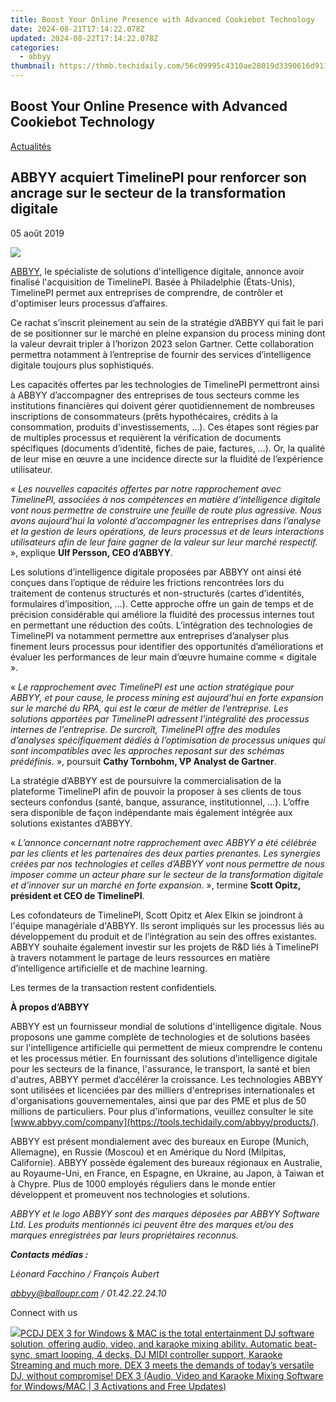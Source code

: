 ```yaml
---
title: Boost Your Online Presence with Advanced Cookiebot Technology
date: 2024-08-21T17:14:22.078Z
updated: 2024-08-22T17:14:22.078Z
categories:
  - abbyy
thumbnail: https://thmb.techidaily.com/56c09995c4310ae28019d3390616d9116d70341b815aee65c7667ed39de0e4c8.jpg
---
```


## Boost Your Online Presence with Advanced Cookiebot Technology

[Actualités](https://tools.techidaily.com/abbyy/products/)

## ABBYY acquiert TimelinePI pour renforcer son ancrage sur le secteur de la transformation digitale

05 août 2019

![](https://content.abbyy.com/-/media/project/abbyy/abbyy/branchtemplates/shutterstock_1272462163_1296-x-729.jpg?h=729&iar=0&w=1296)

  
[ABBYY](https://tools.techidaily.com/abbyy/products/), le spécialiste de solutions d'intelligence digitale, annonce avoir finalisé l'acquisition de TimelinePI. Basée à Philadelphie (États-Unis), TimelinePI permet aux entreprises de comprendre, de contrôler et d'optimiser leurs processus d’affaires.

Ce rachat s’inscrit pleinement au sein de la stratégie d’ABBYY qui fait le pari de se positionner sur le marché en pleine expansion du process mining dont la valeur devrait tripler à l’horizon 2023 selon Gartner. Cette collaboration permettra notamment à l’entreprise de fournir des services d’intelligence digitale toujours plus sophistiqués.

Les capacités offertes par les technologies de TimelinePI permettront ainsi à ABBYY d’accompagner des entreprises de tous secteurs comme les institutions financières qui doivent gérer quotidiennement de nombreuses inscriptions de consommateurs (prêts hypothécaires, crédits à la consommation, produits d'investissements, …). Ces étapes sont régies par de multiples processus et requièrent la vérification de documents spécifiques (documents d’identité, fiches de paie, factures, …). Or, la qualité de leur mise en œuvre a une incidence directe sur la fluidité de l’expérience utilisateur.

  
« _Les nouvelles capacités offertes par notre rapprochement avec TimelinePI, associées à nos compétences en matière d’intelligence digitale vont nous permettre de construire une feuille de route plus agressive. Nous avons aujourd’hui la volonté d’accompagner les entreprises dans l’analyse et la gestion de leurs opérations, de leurs processus et de leurs interactions utilisateurs afin de leur faire gagner de la valeur sur leur marché respectif._ », explique **Ulf Persson, CEO d’ABBYY**.

  
Les solutions d’intelligence digitale proposées par ABBYY ont ainsi été conçues dans l’optique de réduire les frictions rencontrées lors du traitement de contenus structurés et non-structurés (cartes d’identités, formulaires d’imposition, …). Cette approche offre un gain de temps et de précision considérable qui améliore la fluidité des processus internes tout en permettant une réduction des coûts. L’intégration des technologies de TimelinePI va notamment permettre aux entreprises d’analyser plus finement leurs processus pour identifier des opportunités d’améliorations et évaluer les performances de leur main d’œuvre humaine comme « digitale ».

  
« _Le rapprochement avec TimelinePI est une action stratégique pour ABBYY, et pour cause, le process mining est aujourd’hui en forte expansion sur le marché du RPA, qui est le cœur de métier de l’entreprise. Les solutions apportées par TimelinePI adressent l’intégralité des processus internes de l’entreprise. De surcroît, TimelinePI offre des modules d’analyses spécifiquement dédiés à l’optimisation de processus uniques qui sont incompatibles avec les approches reposant sur des schémas prédéfinis._ », poursuit **Cathy Tornbohm, VP Analyst de Gartner**.

La stratégie d’ABBYY est de poursuivre la commercialisation de la plateforme TimelinePI afin de pouvoir la proposer à ses clients de tous secteurs confondus (santé, banque, assurance, institutionnel, …). L’offre sera disponible de façon indépendante mais également intégrée aux solutions existantes d’ABBYY.

  
« _L’annonce concernant notre rapprochement avec ABBYY a été célébrée par les clients et les partenaires des deux parties prenantes. Les synergies créées par nos technologies et celles d’ABBYY vont nous permettre de nous imposer comme un acteur phare sur le secteur de la transformation digitale et d’innover sur un marché en forte expansion._ », termine **Scott Opitz, président et CEO de TimelinePI**.

  
Les cofondateurs de TimelinePI, Scott Opitz et Alex Elkin se joindront à l'équipe managériale d'ABBYY. Ils seront impliqués sur les processus liés au développement du produit et de l’intégration au sein des offres existantes. ABBYY souhaite également investir sur les projets de R&D liés à TimelinePI à travers notamment le partage de leurs ressources en matière d’intelligence artificielle et de machine learning.

  
Les termes de la transaction restent confidentiels.

  
**À propos d’ABBYY**

ABBYY est un fournisseur mondial de solutions d'intelligence digitale. Nous proposons une gamme complète de technologies et de solutions basées sur l'intelligence artificielle qui permettent de mieux comprendre le contenu et les processus métier. En fournissant des solutions d’intelligence digitale pour les secteurs de la finance, l'assurance, le transport, la santé et bien d'autres, ABBYY permet d’accélérer la croissance. Les technologies ABBYY sont utilisées et licenciées par des milliers d'entreprises internationales et d'organisations gouvernementales, ainsi que par des PME et plus de 50 millions de particuliers. Pour plus d'informations, veuillez consulter le site [www.abbyy.com/company](https://tools.techidaily.com/abbyy/products/).

ABBYY est présent mondialement avec des bureaux en Europe (Munich, Allemagne), en Russie (Moscou) et en Amérique du Nord (Milpitas, Californie). ABBYY possède également des bureaux régionaux en Australie, au Royaume-Uni, en France, en Espagne, en Ukraine, au Japon, à Taiwan et à Chypre. Plus de 1000 employés réguliers dans le monde entier développent et promeuvent nos technologies et solutions.

_ABBYY et le logo ABBYY sont des marques déposées par ABBYY Software Ltd. Les produits mentionnés ici peuvent être des marques et/ou des marques enregistrées par leurs propriétaires reconnus._

  
**_Contacts médias :_**

_Léonard Facchino / François Aubert_

_[abbyy@balloupr.com](https://tools.techidaily.com/abbyy/products/) / 01.42.22.24.10_ 
  
Connect with us

<ins class="adsbygoogle"
     style="display:block"
     data-ad-format="autorelaxed"
     data-ad-client="ca-pub-7571918770474297"
     data-ad-slot="1223367746"></ins>



<ins class="adsbygoogle"
     style="display:block"
     data-ad-client="ca-pub-7571918770474297"
     data-ad-slot="8358498916"
     data-ad-format="auto"
     data-full-width-responsive="true"></ins>



<!-- affiliate ads begin -->
<a href="https://shop.pcdj.com/order/checkout.php?PRODS=4698824&QTY=1&AFFILIATE=108875&CART=1"> <img src="https://secure.avangate.com/images/merchant/47f4b6321e9fd8e8f7326a6adc1a7c1e/products/dex3pro-screenshot-homepage.png" border="0">PCDJ DEX 3 for Windows & MAC is the total entertainment DJ software solution, offering audio, video, and karaoke mixing ability. Automatic beat-sync, smart looping, 4 decks, DJ MIDI controller support, Karaoke Streaming and much more. 
DEX 3 meets the demands of today’s versatile DJ, without compromise! 
DEX 3 (Audio, Video and Karaoke Mixing Software for Windows/MAC | 3 Activations and Free Updates)</a>
<!-- affiliate ads end -->